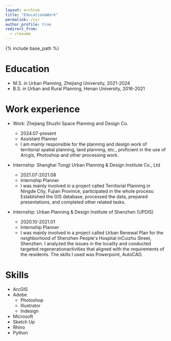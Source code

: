 ```yaml
---
layout: archive
title: "Education&Work"
permalink: /cv/
author_profile: true
redirect_from:
  - /resume
---
```


{% include base_path %}

Education
======
* M.S. in Urban Planning, Zhejiang University, 2021-2024
* B.S. in Urban and Rural Planning, Henan University, 2016-2021

Work experience
======
* Work: Zhejiang Shuzhi Space Planning and Design Co.
  * 2024.07-present
  * Assistant Planner
  * I am mainly responsible for the planning and design work of territorial spatial planning, land planning, etc., proficient in the use of Arcgis, Photoshop and other processing work.

* Internship: Shanghai Tongji Urban Planning & Design Institute Co., Ltd
  * 2021.07-2021.08
  * Internship Planner
  * I was mainly involved in a project called Territorial Planning in Ningde City, Fujian Province, participated in the whole process: Established the GIS database, processed
the data, prepared presentations, and completed other related tasks.

* Internship: Urban Planning & Design Institute of Shenzhen (UPDIS) 
  * 2020.10-2021.01
  * Internship Planner
  * I was mainly involved in a project called Urban Renewal Plan for the neighborhood of Shenzhen People's Hospital inCuizhu Street, Shenzhen. I analyzed the issues in the locality and conducted targeted regenerationactivities that aligned with the requirements of the residents. The skills I used was Powerpoint, AutoCAD.
  
Skills
======
* ArcGIS
* Adobe
  * Photoshop
  * Illustrator
  * Indesign
* Microsoft
* Sketch Up
* Rhino
* Python


